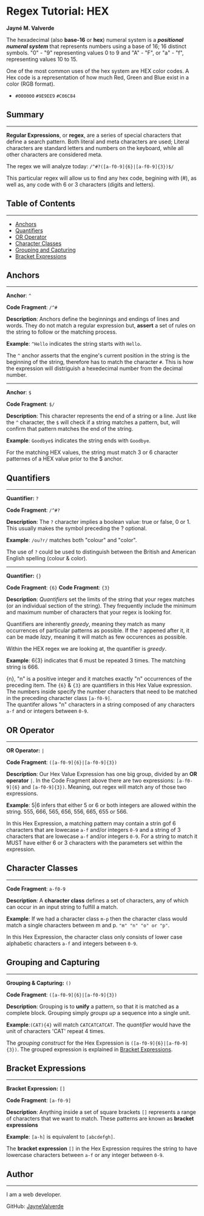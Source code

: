 # Regex Tutorial: HEX

**Jayné M. Valverde**

The hexadecimal (also **base-16** or **hex**) numeral system is a ***positional numeral system*** that represents numbers using a base of 16; 16 distinct symbols. 
"0" - "9" representing values 0 to 9 and "A" - "F", or "a" - "f", representing values 10 to 15. 

One of the most common uses of the hex system are HEX color codes. A Hex code is a representation of how much Red, Green and Blue exist in a color (RGB format). <br>
* `#000000`  `#9E9EE9`  `#C06C84` 

## Summary
_________

**Regular Expressions**, or **regex**, are a series of special characters that define a search pattern. Both literal and meta characters are used; Literal characters are standard letters and numbers on the keyboard, while all other characters are considered meta.

The regex we will analyze today: `/^#?([a-f0-9]{6}|[a-f0-9]{3})$/`

This particular regex will allow us to find any hex code, begining with (#), as well as, any code with 6 or 3 characters (digits and letters).

## Table of Contents
_________

- [Anchors](#anchors)
- [Quantifiers](#quantifiers)
- [OR Operator](#or-operator)
- [Character Classes](#character-classes)
- [Grouping and Capturing](#grouping-and-capturing)
- [Bracket Expressions](#bracket-expressions)


<!-- # Regex Components -->


## Anchors
_________
**Anchor**: `^` <br>
 
**Code Fragment**: `/^#`

**Description**: Anchors define the beginnings and endings of lines and words. They do not match a regular expression but, **assert** a set of rules on the string to follow or the matching process. 

**Example**: `^Hello` indicates the string starts with `Hello`.

The `^` anchor asserts that the engine's current position in the string is the beginning of the string, therefore has to match the character `#`. This is how the expression will distriguish a hexedecimal number from the decimal number. 
_________

**Anchor**: `$` <br>

**Code Fragment**: `$/`

**Description**: This character represents the end of a string or a line. Just like the `^` character, the `$` will check if a string matches a pattern, but, will confirm that pattern matches the end of the string. 

**Example**: `Goodbye$` indicates the string ends with `Goodbye`.

For the matching HEX values, the string must match 3 or 6 character patternes of a HEX value prior to the $ anchor. 

## Quantifiers
_________

**Quantifier:** `?` <br>

**Code Fragment**: `/^#?`

**Description**: The `?` character implies a boolean value: true or false, 0 or 1. 
This usually makes the symbol preceding the ? optional. 

**Example**: `/ou?r/` matches both "colour" and "color".

The use of `?` could be used to distinguish between the British and American English spelling (colour & color). <br>

_________

**Quantifier:** `{}` <br>

**Code Fragment**: `{6}` **Code Fragment**: `{3}` 

**Description**: *Quantifiers* set the limits of the string that your regex matches (or an individual section of the string). They frequently include the minimum and maximum number of characters that your regex is looking for. <br>

Quantifiers are inherently *greedy*, meaning they match as many occurrences of particular patterns as possible. If the `?` appened after it, it can be made *lazy*, meaning it will match as few occurences as possible. <br>

Within the HEX regex we are looking at, the quantifier is *greedy*.

**Example**: 6{3} indicates that 6 must be repeated 3 times. The matching string is 666. 

{n}, "n" is a positive integer and it matches exactly "n" occurrences of the preceding item. The `{6}` & `{3}` are quantifiers in this Hex Value expression. The numbers inside specify the number characters that need to be matched in the preceding character class `[a-f0-9]`. <br>
The quantifer allows "n" characters in a string composed of any characters `a-f` and or integers between `0-9`.

## OR Operator
_________
**OR Operator:** `|` <br>

**Code Fragment**: `([a-f0-9]{6}|[a-f0-9]{3})`

**Description**: Our Hex Value Expression has one big group, divided by an **OR operator** `|`. In the Code Fragment above there are two expressions: `[a-f0-9]{6}` and `[a-f0-9]{3})`. Meaning, out regex will match any of those two expressions. 

**Example**: 5|6 infers that either 5 or 6 or both integers are allowed within the string. 555, 666, 565, 656, 556, 665, 655 or 566. 

In this Hex Expression, a matching pattern may contain a strin gof 6 characters that are lowecase `a-f` and/or integers `0-9` and a string of 3 characters that are lowecase `a-f` and/or integers `0-9`. For a string to match it MUST have either 6 or 3 characters with the parameters set within the expression. 

## Character Classes
_________
**Code Fragment**: `a-f0-9`

**Description**: A **character class** defines a set of characters, any of which can occur in an input string to fulfill a match. 

**Example**: If we had a character class `m-p` then the character class would match a single characters between m and p. `"m" "n" "o" or "p"`.

In this Hex Expression, the character class only consists of lower case alphabetic characters `a-f` and integers between `0-9`. 

## Grouping and Capturing
_________
**Grouping & Capturing:** `()` <br>

**Code Fragment**: `([a-f0-9]{6}|[a-f0-9]{3})`

**Description**: Grouping is to **unify** a pattern, so that it is matched as a complete block. Grouping simply *groups up* a sequence into a single unit.

**Example**:`(CAT){4}` will match `CATCATCATCAT`. The *quantifier* would have the unit of characters 'CAT' repeat 4 times. 

The *grouping construct* for the Hex Expression is `([a-f0-9]{6}|[a-f0-9]{3})`. The grouped expression is explained in [Bracket Expressions](#bracket-expressions).

## Bracket Expressions
_________
**Bracket Expression:** `[]` <br>

**Code Fragment**: `[a-f0-9]`

**Description**: Anything inside a set of square brackets `[]` represents a range of characters that we want to match. These patterns are known as **bracket expressions**

**Example**: `[a-h]` is equivalent to `[abcdefgh]`.

The **bracket expression** `[]` in the Hex Expression requires the string to have lowercase characters between `a-f` or any integer between `0-9`.

## Author
_________

I am a web developer.

GitHub: [JayneValverde](https://github.com/JayneValverde) 